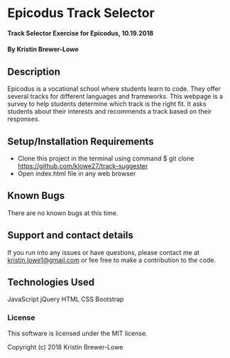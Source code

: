 # Epicodus Track Selector

#### Track Selector Exercise for Epicodus, 10.19.2018

#### By Kristin Brewer-Lowe

## Description

Epicodus is a vocational school where students learn to code. They offer several tracks for different languages and frameworks. This webpage is a survey to help students determine which track is the right fit. It asks students about their interests and recommends a track based on their responses.

## Setup/Installation Requirements

* Clone this project in the terminal using command $ git clone https://github.com/klowe27/track-suggester
* Open index.html file in any web browser

## Known Bugs

There are no known bugs at this time.

## Support and contact details

If you run into any issues or have questions, please contact me at kristin.lowe1@gmail.com or fee free to make a contribution to the code.

## Technologies Used

JavaScript
jQuery
HTML
CSS
Bootstrap

### License

This software is licensed under the MIT license.

Copyright (c) 2018 Kristin Brewer-Lowe
